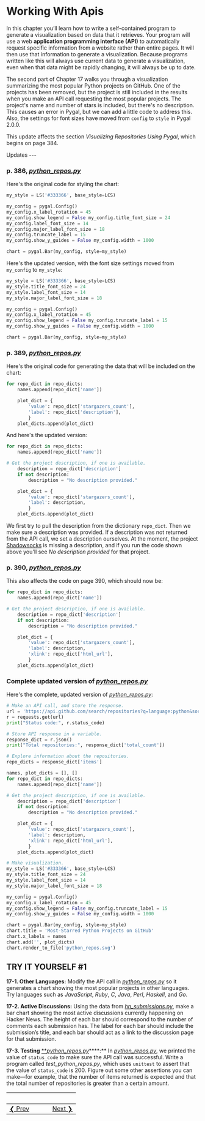 # Working With Apis 
In this chapter you’ll learn how to write a self-contained program to generate a visualization based on data that it retrieves. Your program will use a web **application programming interface (API)** to automatically request specific information from a website rather than entire pages. It will then use that information to generate a visualization. Because programs written like this will always use current data to generate a visualization, even when that data might be rapidly changing, it will always be up to date.

The second part of Chapter 17 walks you through a visualization summarizing the most popular Python projects on GitHub. One of the projects has been removed, but the project is still included in the results when you make an API call requesting the most popular projects. The project's name and number of stars is included, but there's no description. This causes an error in Pygal, but we can add a little code to address this. Also, the settings for font sizes have moved from `config` to `style` in Pygal 2.0.0.

This update affects the section *Visualizing Repositories Using Pygal*, which begins on page 384.

Updates ---

### p. 386, [*python_repos.py*](python_repos.py)

Here's the original code for styling the chart:

```python # Make visualization.
my_style = LS('#333366', base_style=LCS)

my_config = pygal.Config()
my_config.x_label_rotation = 45
my_config.show_legend = False my_config.title_font_size = 24
my_config.label_font_size = 14
my_config.major_label_font_size = 18
my_config.truncate_label = 15
my_config.show_y_guides = False my_config.width = 1000

chart = pygal.Bar(my_config, style=my_style)
```

Here's the updated version, with the font size settings moved from `my_config` to `my_style`:

```python # Make visualization.
my_style = LS('#333366', base_style=LCS)
my_style.title_font_size = 24
my_style.label_font_size = 14
my_style.major_label_font_size = 18

my_config = pygal.Config()
my_config.x_label_rotation = 45
my_config.show_legend = False my_config.truncate_label = 15
my_config.show_y_guides = False my_config.width = 1000

chart = pygal.Bar(my_config, style=my_style)
```

### p. 389, [*python_repos.py*](python_repos.py) 

Here's the original code for generating the data that will be included on the chart:

```python names, plot_dicts = [], []
for repo_dict in repo_dicts:
    names.append(repo_dict['name'])

    plot_dict = {
        'value': repo_dict['stargazers_count'],
        'label': repo_dict['description'],
        }
    plot_dicts.append(plot_dict)
```

And here's the updated version:

```python names, plot_dicts = [], []
for repo_dict in repo_dicts:
    names.append(repo_dict['name'])

# Get the project description, if one is available.
    description = repo_dict['description']
    if not description:
        description = "No description provided."

    plot_dict = {
        'value': repo_dict['stargazers_count'],
        'label': description,
        }
    plot_dicts.append(plot_dict)
```

We first try to pull the description from the dictionary `repo_dict`. Then we make sure a description was provided. If a description was not returned from the API call, we set a description ourselves. At the moment, the project [Shadowsocks](https://github.com/shadowsocks/shadowsocks) is missing a description, and if you run the code shown above you'll see *No description provided* for that project.

### p. 390, [*python_repos.py*](python_repos.py)

This also affects the code on page 390, which should now be:

```python names, plot_dicts = [], []
for repo_dict in repo_dicts:
    names.append(repo_dict['name'])

# Get the project description, if one is available.
    description = repo_dict['description']
    if not description:
        description = "No description provided."

    plot_dict = {
        'value': repo_dict['stargazers_count'],
        'label': description,
        'xlink': repo_dict['html_url'],
        }
    plot_dicts.append(plot_dict)
```

### Complete updated version of [*python_repos.py*](python_repos.py)

Here's the complete, updated version of [*python_repos.py*](python_repos.py):

```python import requests import pygal from pygal.style import LightColorizedStyle as LCS, LightenStyle as LS 
# Make an API call, and store the response.
url = 'https://api.github.com/search/repositories?q=language:python&sort=stars'
r = requests.get(url)
print("Status code:", r.status_code)

# Store API response in a variable.
response_dict = r.json()
print("Total repositories:", response_dict['total_count'])

# Explore information about the repositories.
repo_dicts = response_dict['items']

names, plot_dicts = [], []
for repo_dict in repo_dicts:
    names.append(repo_dict['name'])

# Get the project description, if one is available.
    description = repo_dict['description']
    if not description:
        description = "No description provided."

    plot_dict = {
        'value': repo_dict['stargazers_count'],
        'label': description,
        'xlink': repo_dict['html_url'],
        }
    plot_dicts.append(plot_dict)

# Make visualization.
my_style = LS('#333366', base_style=LCS)
my_style.title_font_size = 24
my_style.label_font_size = 14
my_style.major_label_font_size = 18

my_config = pygal.Config()
my_config.x_label_rotation = 45
my_config.show_legend = False my_config.truncate_label = 15
my_config.show_y_guides = False my_config.width = 1000

chart = pygal.Bar(my_config, style=my_style)
chart.title = 'Most-Starred Python Projects on GitHub'
chart.x_labels = names 
chart.add('', plot_dicts)
chart.render_to_file('python_repos.svg')
```

TRY IT YOURSELF \#1
-------------------

<span id="ch17exe1"></span>**17-1. Other Languages:** Modify the API call in [*python_repos.py*](python_repos.py) so it generates a chart showing the most popular projects in other languages. Try languages such as *JavaScript*,
*Ruby*, *C*, *Java*, *Perl*, *Haskell*, and *Go*.

<span id="ch17exe2"></span>**17-2. Active Discussions:** Using the data from [*hn_submissions.py*](hn_submissions.py), make a bar chart showing the most active discussions currently happening on Hacker News. The height of each bar should correspond to the number of comments each submission has. The label for each bar should include the submission’s title, and each bar should act as a link to the discussion page for that submission.

<span id="ch17exe3"></span>**17-3. Testing** [***python_repos.py*](python_repos.py)****:**
In [*python_repos.py*](python_repos.py), we printed the value of `status_code` to make sure the API call was successful. Write a program called *test_python_repos.py*, which uses `unittest` to assert that the value of `status_code` is 200. Figure out some other assertions you can make—for example, that the number of items returned is expected and that the total number of repositories is greater than a certain amount.


&nbsp; | &nbsp; | &nbsp; | &nbsp;
----|----|----|----
[&#10094; Prev](../../../pcc-chapter-16)| &nbsp; | &nbsp; | &nbsp;[Next &#10095;](../../../pcc-chapter-18)
